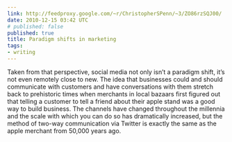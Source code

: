 ```yaml
---
link: http://feedproxy.google.com/~r/ChristopherSPenn/~3/ZO86rzSQJ00/
date: 2010-12-15 03:42 UTC
# published: false
published: true
title: Paradigm shifts in marketing
tags:
- writing
---
```


Taken from that perspective, social media not only isn’t a paradigm shift, it’s not even remotely close to new. The idea that businesses could and should communicate with customers and have conversations with them stretch back to prehistoric times when merchants in local bazaars first figured out that telling a customer to tell a friend about their apple stand was a good way to build business. The channels have changed throughout the millennia and the scale with which you can do so has dramatically increased, but the method of two-way communication via Twitter is exactly the same as the apple merchant from 50,000 years ago.
